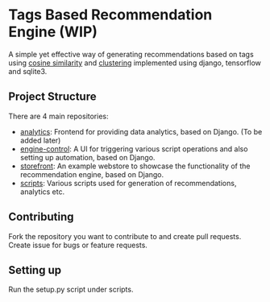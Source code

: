 # Tags Based Recommendation Engine (WIP)
A simple yet effective way of generating recommendations based on tags using [cosine similarity](docs/cosine_similarity.md) and [clustering](docs/clustering.md) implemented using django, tensorflow and sqlite3.

## Project Structure
There are 4 main repositories: 
- [analytics](): Frontend for providing data analytics, based on Django. (To be added later)
- [engine-control](https://github.com/Tags-Based-Recommendation-Engine/engine-control): A UI for triggering various script operations and also setting up automation, based on Django.
- [storefront](https://github.com/Tags-Based-Recommendation-Engine/storefront): An example webstore to showcase the functionality of the recommendation engine, based on Django.
- [scripts](https://github.com/Tags-Based-Recommendation-Engine/scripts): Various scripts used for generation of recommendations, analytics etc.

## Contributing
Fork the repository you want to contribute to and create pull requests. Create issue for bugs or feature requests.

## Setting up
Run the setup.py script under scripts.